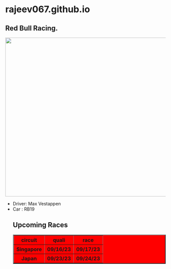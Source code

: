 # rajeev067.github.io
<!DOCTYPE html>
<html>
<head>
<title>f1 Web Page</title>
</head>
<body>




<h2>Red Bull Racing.</h2>
<img src="https://www.f1-fansite.com/wp-content/uploads/2023/03/SI202303180469.jpg" width="700" height="500"/>


<ul>
	<li>Driver: Max Vestappen</li>
	<li>Car   : RB19</li>

 <h2>Upcoming Races</h2>

<table border="2" bgcolor="red">
  <tr>
	<th>circuit</th>
	<th>quali</th>
	<th>race</th>
  </tr>																

   <tr>
	<th>Singapore</th>
	<th>09/16/23</th>
	<th>09/17/23</th>
  </tr>	
 
   <tr>
	<th>Japan</th>
	<th>09/23/23</th>
	<th>09/24/23</th>
  </tr>	
</table>	

</body>
</html>
